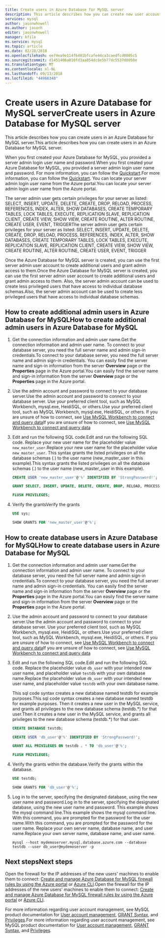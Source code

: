 ```yaml
---
title: Create users in Azure Database for MySQL server
description: This article describes how you can create new user accounts to interact with an Azure Database for MySQL server.
services: mysql
author: jasonwhowell
ms.author: jasonh
editor: jasonwhowell
manager: kfile
ms.service: mysql
ms.topic: article
ms.date: 02/28/2018
ms.openlocfilehash: ee74ea9e114f6401bfcafe44ca3caedfcd0005c5
ms.sourcegitcommit: d1451406a010fd3aa854dc8e5b77dc5537d8050e
ms.translationtype: MT
ms.contentlocale: nl-NL
ms.lasthandoff: 09/13/2018
ms.locfileid: "44966348"
---
```

# <a name="create-users-in-azure-database-for-mysql-server"></a><span data-ttu-id="81212-103">Create users in Azure Database for MySQL server</span><span class="sxs-lookup"><span data-stu-id="81212-103">Create users in Azure Database for MySQL server</span></span> 
<span data-ttu-id="81212-104">This article describes how you can create users in an Azure Database for MySQL server.</span><span class="sxs-lookup"><span data-stu-id="81212-104">This article describes how you can create users in an Azure Database for MySQL server.</span></span>

<span data-ttu-id="81212-105">When you first created your Azure Database for MySQL, you provided a server admin login user name and password.</span><span class="sxs-lookup"><span data-stu-id="81212-105">When you first created your Azure Database for MySQL, you provided a server admin login user name and password.</span></span> <span data-ttu-id="81212-106">For more information, you can follow the [Quickstart](quickstart-create-mysql-server-database-using-azure-portal.md).</span><span class="sxs-lookup"><span data-stu-id="81212-106">For more information, you can follow the [Quickstart](quickstart-create-mysql-server-database-using-azure-portal.md).</span></span> <span data-ttu-id="81212-107">You can locate your server admin login user name from the Azure portal.</span><span class="sxs-lookup"><span data-stu-id="81212-107">You can locate your server admin login user name from the Azure portal.</span></span>

<span data-ttu-id="81212-108">The server admin user gets certain privileges for your server as listed: SELECT, INSERT, UPDATE, DELETE, CREATE, DROP, RELOAD, PROCESS, REFERENCES, INDEX, ALTER, SHOW DATABASES, CREATE TEMPORARY TABLES, LOCK TABLES, EXECUTE, REPLICATION SLAVE, REPLICATION CLIENT, CREATE VIEW, SHOW VIEW, CREATE ROUTINE, ALTER ROUTINE, CREATE USER, EVENT, TRIGGER</span><span class="sxs-lookup"><span data-stu-id="81212-108">The server admin user gets certain privileges for your server as listed: SELECT, INSERT, UPDATE, DELETE, CREATE, DROP, RELOAD, PROCESS, REFERENCES, INDEX, ALTER, SHOW DATABASES, CREATE TEMPORARY TABLES, LOCK TABLES, EXECUTE, REPLICATION SLAVE, REPLICATION CLIENT, CREATE VIEW, SHOW VIEW, CREATE ROUTINE, ALTER ROUTINE, CREATE USER, EVENT, TRIGGER</span></span>

<span data-ttu-id="81212-109">Once the Azure Database for MySQL server is created, you can use the first server admin user account to create additional users and grant admin access to them.</span><span class="sxs-lookup"><span data-stu-id="81212-109">Once the Azure Database for MySQL server is created, you can use the first server admin user account to create additional users and grant admin access to them.</span></span> <span data-ttu-id="81212-110">Also, the server admin account can be used to create less privileged users that have access to individual database schemas.</span><span class="sxs-lookup"><span data-stu-id="81212-110">Also, the server admin account can be used to create less privileged users that have access to individual database schemas.</span></span>

## <a name="how-to-create-additional-admin-users-in-azure-database-for-mysql"></a><span data-ttu-id="81212-111">How to create additional admin users in Azure Database for MySQL</span><span class="sxs-lookup"><span data-stu-id="81212-111">How to create additional admin users in Azure Database for MySQL</span></span>
1. <span data-ttu-id="81212-112">Get the connection information and admin user name.</span><span class="sxs-lookup"><span data-stu-id="81212-112">Get the connection information and admin user name.</span></span>
   <span data-ttu-id="81212-113">To connect to your database server, you need the full server name and admin sign-in credentials.</span><span class="sxs-lookup"><span data-stu-id="81212-113">To connect to your database server, you need the full server name and admin sign-in credentials.</span></span> <span data-ttu-id="81212-114">You can easily find the server name and sign-in information from the server **Overview** page or the **Properties** page in the Azure portal.</span><span class="sxs-lookup"><span data-stu-id="81212-114">You can easily find the server name and sign-in information from the server **Overview** page or the **Properties** page in the Azure portal.</span></span> 

2. <span data-ttu-id="81212-115">Use the admin account and password to connect to your database server.</span><span class="sxs-lookup"><span data-stu-id="81212-115">Use the admin account and password to connect to your database server.</span></span> <span data-ttu-id="81212-116">Use your preferred client tool, such as MySQL Workbench, mysql.exe, HeidiSQL, or others.</span><span class="sxs-lookup"><span data-stu-id="81212-116">Use your preferred client tool, such as MySQL Workbench, mysql.exe, HeidiSQL, or others.</span></span> 
   <span data-ttu-id="81212-117">If you are unsure of how to connect, see [Use MySQL Workbench to connect and query data](./connect-workbench.md)</span><span class="sxs-lookup"><span data-stu-id="81212-117">If you are unsure of how to connect, see [Use MySQL Workbench to connect and query data](./connect-workbench.md)</span></span>

3. <span data-ttu-id="81212-118">Edit and run the following SQL code.</span><span class="sxs-lookup"><span data-stu-id="81212-118">Edit and run the following SQL code.</span></span> <span data-ttu-id="81212-119">Replace your new user name for the placeholder value `new_master_user`.</span><span class="sxs-lookup"><span data-stu-id="81212-119">Replace your new user name for the placeholder value `new_master_user`.</span></span> <span data-ttu-id="81212-120">This syntax grants the listed privileges on all the database schemas (*.*) to the user name (new_master_user in this example).</span><span class="sxs-lookup"><span data-stu-id="81212-120">This syntax grants the listed privileges on all the database schemas (*.*) to the user name (new_master_user in this example).</span></span> 

   ```sql
   CREATE USER 'new_master_user'@'%' IDENTIFIED BY 'StrongPassword!';
   
   GRANT SELECT, INSERT, UPDATE, DELETE, CREATE, DROP, RELOAD, PROCESS, REFERENCES, INDEX, ALTER, SHOW DATABASES, CREATE TEMPORARY TABLES, LOCK TABLES, EXECUTE, REPLICATION SLAVE, REPLICATION CLIENT, CREATE VIEW, SHOW VIEW, CREATE ROUTINE, ALTER ROUTINE, CREATE USER, EVENT, TRIGGER ON *.* TO 'new_master_user'@'%' WITH GRANT OPTION; 
   
   FLUSH PRIVILEGES;
   ```

4. <span data-ttu-id="81212-121">Verify the grants</span><span class="sxs-lookup"><span data-stu-id="81212-121">Verify the grants</span></span> 
   ```sql
   USE sys;
   
   SHOW GRANTS FOR 'new_master_user'@'%';
   ```

## <a name="how-to-create-database-users-in-azure-database-for-mysql"></a><span data-ttu-id="81212-122">How to create database users in Azure Database for MySQL</span><span class="sxs-lookup"><span data-stu-id="81212-122">How to create database users in Azure Database for MySQL</span></span>

1. <span data-ttu-id="81212-123">Get the connection information and admin user name.</span><span class="sxs-lookup"><span data-stu-id="81212-123">Get the connection information and admin user name.</span></span>
   <span data-ttu-id="81212-124">To connect to your database server, you need the full server name and admin sign-in credentials.</span><span class="sxs-lookup"><span data-stu-id="81212-124">To connect to your database server, you need the full server name and admin sign-in credentials.</span></span> <span data-ttu-id="81212-125">You can easily find the server name and sign-in information from the server **Overview** page or the **Properties** page in the Azure portal.</span><span class="sxs-lookup"><span data-stu-id="81212-125">You can easily find the server name and sign-in information from the server **Overview** page or the **Properties** page in the Azure portal.</span></span> 

2. <span data-ttu-id="81212-126">Use the admin account and password to connect to your database server.</span><span class="sxs-lookup"><span data-stu-id="81212-126">Use the admin account and password to connect to your database server.</span></span> <span data-ttu-id="81212-127">Use your preferred client tool, such as MySQL Workbench, mysql.exe, HeidiSQL, or others.</span><span class="sxs-lookup"><span data-stu-id="81212-127">Use your preferred client tool, such as MySQL Workbench, mysql.exe, HeidiSQL, or others.</span></span> 
   <span data-ttu-id="81212-128">If you are unsure of how to connect, see [Use MySQL Workbench to connect and query data](./connect-workbench.md)</span><span class="sxs-lookup"><span data-stu-id="81212-128">If you are unsure of how to connect, see [Use MySQL Workbench to connect and query data](./connect-workbench.md)</span></span>

3. <span data-ttu-id="81212-129">Edit and run the following SQL code.</span><span class="sxs-lookup"><span data-stu-id="81212-129">Edit and run the following SQL code.</span></span> <span data-ttu-id="81212-130">Replace the placeholder value `db_user` with your intended new user name, and placeholder value `testdb` with your own database name.</span><span class="sxs-lookup"><span data-stu-id="81212-130">Replace the placeholder value `db_user` with your intended new user name, and placeholder value `testdb` with your own database name.</span></span>

   <span data-ttu-id="81212-131">This sql code syntax creates a new database named testdb for example purposes.</span><span class="sxs-lookup"><span data-stu-id="81212-131">This sql code syntax creates a new database named testdb for example purposes.</span></span> <span data-ttu-id="81212-132">Then it creates a new user in the MySQL service, and grants all privileges to the new database schema (testdb.\*) for that user.</span><span class="sxs-lookup"><span data-stu-id="81212-132">Then it creates a new user in the MySQL service, and grants all privileges to the new database schema (testdb.\*) for that user.</span></span> 

   ```sql
   CREATE DATABASE testdb;
   
   CREATE USER 'db_user'@'%' IDENTIFIED BY 'StrongPassword!';
   
   GRANT ALL PRIVILEGES ON testdb . * TO 'db_user'@'%';
   
   FLUSH PRIVILEGES;
   ```

4. <span data-ttu-id="81212-133">Verify the grants within the database.</span><span class="sxs-lookup"><span data-stu-id="81212-133">Verify the grants within the database.</span></span>
   ```sql
   USE testdb;
   
   SHOW GRANTS FOR 'db_user'@'%';
   ```

5. <span data-ttu-id="81212-134">Log in to the server, specifying the designated database, using the new user name and password.</span><span class="sxs-lookup"><span data-stu-id="81212-134">Log in to the server, specifying the designated database, using the new user name and password.</span></span> <span data-ttu-id="81212-135">This example shows the mysql command line.</span><span class="sxs-lookup"><span data-stu-id="81212-135">This example shows the mysql command line.</span></span> <span data-ttu-id="81212-136">With this command, you are prompted for the password for the user name.</span><span class="sxs-lookup"><span data-stu-id="81212-136">With this command, you are prompted for the password for the user name.</span></span> <span data-ttu-id="81212-137">Replace your own server name, database name, and user name.</span><span class="sxs-lookup"><span data-stu-id="81212-137">Replace your own server name, database name, and user name.</span></span>

   ```azurecli-interactive
   mysql --host mydemoserver.mysql.database.azure.com --database testdb --user db_user@mydemoserver -p
   ```

## <a name="next-steps"></a><span data-ttu-id="81212-138">Next steps</span><span class="sxs-lookup"><span data-stu-id="81212-138">Next steps</span></span>
<span data-ttu-id="81212-139">Open the firewall for the IP addresses of the new users' machines to enable them to connect: [Create and manage Azure Database for MySQL firewall rules by using the Azure portal](howto-manage-firewall-using-portal.md) or [Azure CLI](howto-manage-firewall-using-cli.md).</span><span class="sxs-lookup"><span data-stu-id="81212-139">Open the firewall for the IP addresses of the new users' machines to enable them to connect: [Create and manage Azure Database for MySQL firewall rules by using the Azure portal](howto-manage-firewall-using-portal.md) or [Azure CLI](howto-manage-firewall-using-cli.md).</span></span>

<span data-ttu-id="81212-140">For more information regarding user account management, see MySQL product documentation for [User account management](https://dev.mysql.com/doc/refman/5.7/en/user-account-management.html), [GRANT Syntax](https://dev.mysql.com/doc/refman/5.7/en/grant.html), and [Privileges](https://dev.mysql.com/doc/refman/5.7/en/privileges-provided.html).</span><span class="sxs-lookup"><span data-stu-id="81212-140">For more information regarding user account management, see MySQL product documentation for [User account management](https://dev.mysql.com/doc/refman/5.7/en/user-account-management.html), [GRANT Syntax](https://dev.mysql.com/doc/refman/5.7/en/grant.html), and [Privileges](https://dev.mysql.com/doc/refman/5.7/en/privileges-provided.html).</span></span>
